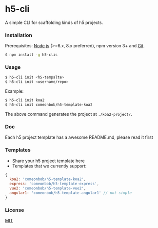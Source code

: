 # h5-cli

A simple CLI for scaffolding kinds of h5 projects.

### Installation

Prerequisites: [Node.js](https://nodejs.org/en/) (>=6.x, 8.x preferred), npm version 3+ and [Git](https://git-scm.com/).

``` bash
$ npm install -g h5-clis
```

### Usage

``` bash
$ h5-cli init <h5-tempalte>
$ h5-cli init <username/repo>
```

Example:

``` bash
$ h5-cli init koa2
$ h5-cli init comeonbob/h5-template-koa2
```

The above command generates the project at `./koa2-project/`.

### Doc
Each h5 project template has a awesome README.md, please read it first

###  Templates
- Share your h5 project template here
- Templates that we currently support:

``` javascript
{
  koa2: 'comeonbob/h5-template-koa2',
  express: 'comeonbob/h5-template-express',
  vue2: 'comeonbob/h5-template-vue2',
  angular1: 'comeonbob/h5-template-angular1' // not simple
}

```

### License

[MIT](http://opensource.org/licenses/MIT)
